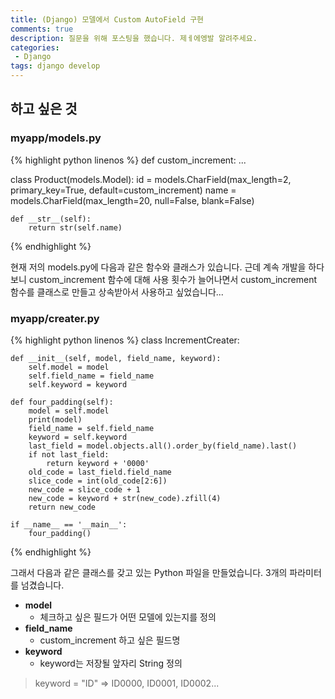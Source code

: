 ```yaml
---
title: (Django) 모델에서 Custom AutoField 구현
comments: true
description: 질문을 위해 포스팅을 했습니다. 제ㅔ에엥발 알려주세요.
categories:
 - Django
tags: django develop 
---
```


## 하고 싶은 것

### myapp/models.py

{% highlight python linenos %}
def custom_increment:
	...

class Product(models.Model):
    id     = models.CharField(max_length=2, primary_key=True, default=custom_increment)
    name   = models.CharField(max_length=20, null=False, blank=False)

    def __str__(self):
        return str(self.name)
{% endhighlight %}

현재 저의 models.py에 다음과 같은 함수와 클래스가 있습니다. 근데 계속 개발을 하다보니 custom_increment 함수에 대해 사용 횟수가 늘어나면서 custom_increment 함수를 클래스로 만들고 상속받아서 사용하고 싶었습니다...

### myapp/creater.py

{% highlight python linenos %}
class IncrementCreater:

    def __init__(self, model, field_name, keyword):
        self.model = model
        self.field_name = field_name
        self.keyword = keyword

    def four_padding(self):
        model = self.model
        print(model)
        field_name = self.field_name
        keyword = self.keyword
        last_field = model.objects.all().order_by(field_name).last()
        if not last_field:
            return keyword + '0000'
        old_code = last_field.field_name
        slice_code = int(old_code[2:6])
        new_code = slice_code + 1
        new_code = keyword + str(new_code).zfill(4)
        return new_code

    if __name__ == '__main__':
        four_padding()
{% endhighlight %}

그래서 다음과 같은 클래스를 갖고 있는 Python 파일을 만들었습니다. 3개의 파라미터를 넘겼습니다.

- **model**
	- 체크하고 싶은 필드가 어떤 모델에 있는지를 정의
- **field_name**
	- custom_increment 하고 싶은 필드명
- **keyword**
	- keyword는 저장될 앞자리 String 정의
> keyword = "ID" => ID0000, ID0001, ID0002...

